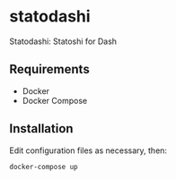# statodashi
Statodashi: Statoshi for Dash

Requirements
------------

- Docker
- Docker Compose

Installation
------------

Edit configuration files as necessary, then:

```
docker-compose up
```

